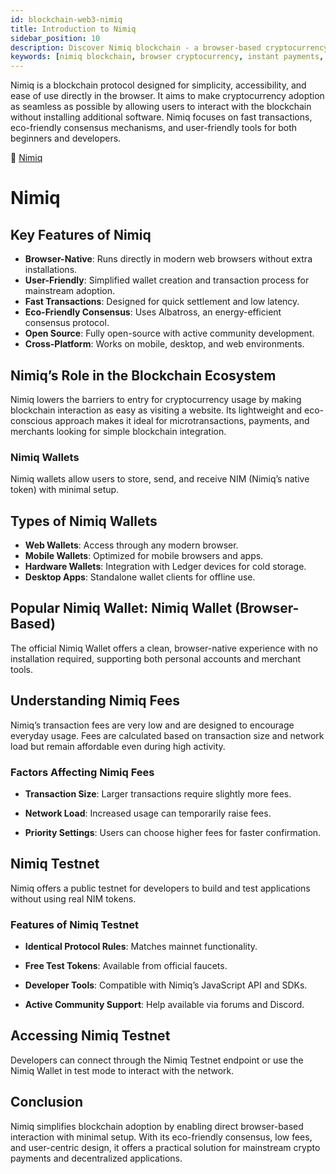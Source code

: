 ```yaml
---
id: blockchain-web3-nimiq
title: Introduction to Nimiq
sidebar_position: 10
description: Discover Nimiq blockchain - a browser-based cryptocurrency with instant payments, atomic swaps, and a focus on simplicity and accessibility.
keywords: [nimiq blockchain, browser cryptocurrency, instant payments, atomic swaps, web3 browser, nimiq coin, decentralized payments, crypto accessibility]
---
```


Nimiq is a blockchain protocol designed for simplicity, accessibility, and ease of use directly in the browser. It aims to make cryptocurrency adoption as seamless as possible by allowing users to interact with the blockchain without installing additional software. Nimiq focuses on fast transactions, eco-friendly consensus mechanisms, and user-friendly tools for both beginners and developers.

🔗 [Nimiq](https://www.nimiq.com/)

# Nimiq

## Key Features of Nimiq
* **Browser-Native**: Runs directly in modern web browsers without extra installations.
* **User-Friendly**: Simplified wallet creation and transaction process for mainstream adoption.
* **Fast Transactions**: Designed for quick settlement and low latency.
* **Eco-Friendly Consensus**: Uses Albatross, an energy-efficient consensus protocol.
* **Open Source**: Fully open-source with active community development.
* **Cross-Platform**: Works on mobile, desktop, and web environments.

## Nimiq’s Role in the Blockchain Ecosystem
Nimiq lowers the barriers to entry for cryptocurrency usage by making blockchain interaction as easy as visiting a website. Its lightweight and eco-conscious approach makes it ideal for microtransactions, payments, and merchants looking for simple blockchain integration.

### Nimiq Wallets
Nimiq wallets allow users to store, send, and receive NIM (Nimiq’s native token) with minimal setup.

## Types of Nimiq Wallets
* **Web Wallets**: Access through any modern browser.
* **Mobile Wallets**: Optimized for mobile browsers and apps.
* **Hardware Wallets**: Integration with Ledger devices for cold storage.
* **Desktop Apps**: Standalone wallet clients for offline use.

## Popular Nimiq Wallet: Nimiq Wallet (Browser-Based)
The official Nimiq Wallet offers a clean, browser-native experience with no installation required, supporting both personal accounts and merchant tools.

## Understanding Nimiq Fees
Nimiq’s transaction fees are very low and are designed to encourage everyday usage. Fees are calculated based on transaction size and network load but remain affordable even during high activity.

### Factors Affecting Nimiq Fees
* **Transaction Size**: Larger transactions require slightly more fees.

* **Network Load**: Increased usage can temporarily raise fees.

* **Priority Settings**: Users can choose higher fees for faster confirmation.

## Nimiq Testnet
Nimiq offers a public testnet for developers to build and test applications without using real NIM tokens.

### Features of Nimiq Testnet
* **Identical Protocol Rules**: Matches mainnet functionality.

* **Free Test Tokens**: Available from official faucets.

* **Developer Tools**: Compatible with Nimiq’s JavaScript API and SDKs.

* **Active Community Support**: Help available via forums and Discord.

## Accessing Nimiq Testnet
Developers can connect through the Nimiq Testnet endpoint or use the Nimiq Wallet in test mode to interact with the network.

## Conclusion
Nimiq simplifies blockchain adoption by enabling direct browser-based interaction with minimal setup. With its eco-friendly consensus, low fees, and user-centric design, it offers a practical solution for mainstream crypto payments and decentralized applications.